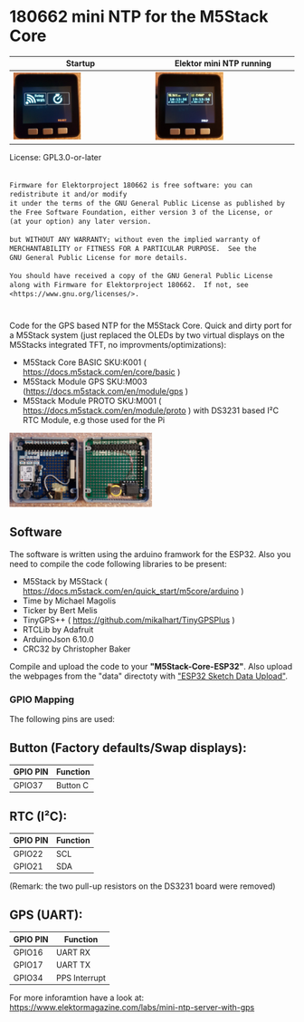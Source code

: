 # 180662 mini NTP for the M5Stack Core

| Startup                                                                                               | Elektor mini NTP running                                                                                       |
|-------------------------------------------------------------------------------------------------------|----------------------------------------------------------------------------------------------------------------|
| <img src="pictures/M5Stack_Startup.jpg" alt="M5Stack Modules (GPS and RTC)" width="50%" height="50%"> | <img src="pictures/M5Stack_Elektor_mini_NTP.jpg" alt="M5Stack Modules (GPS and RTC)" width="50%" height="50%"> |

License: GPL3.0-or-later
###### 

    Firmware for Elektorproject 180662 is free software: you can redistribute it and/or modify
    it under the terms of the GNU General Public License as published by
    the Free Software Foundation, either version 3 of the License, or
    (at your option) any later version.

    but WITHOUT ANY WARRANTY; without even the implied warranty of
    MERCHANTABILITY or FITNESS FOR A PARTICULAR PURPOSE.  See the
    GNU General Public License for more details.

    You should have received a copy of the GNU General Public License
    along with Firmware for Elektorproject 180662.  If not, see <https://www.gnu.org/licenses/>.

#

Code for the GPS based NTP for the M5Stack Core.
Quick and dirty port  for a M5Stack system (just replaced the OLEDs by two virtual displays on the M5Stacks integrated TFT, no improvments/optimizations):
*  M5Stack Core BASIC SKU:K001 ( https://docs.m5stack.com/en/core/basic )
*  M5Stack Module GPS SKU:M003 (https://docs.m5stack.com/en/module/gps )
*  M5Stack Module PROTO SKU:M001 ( https://docs.m5stack.com/en/module/proto ) with DS3231 based I²C RTC Module, e.g those used for the Pi

<img src="pictures/M5Stack_Modules.jpg" alt="M5Stack Modules (GPS and RTC)" width="50%" height="50%">

## Software 

The software is written using the arduino framwork for the ESP32. Also you need to compile the code following libraries to be present:
 *  M5Stack by M5Stack ( https://docs.m5stack.com/en/quick_start/m5core/arduino ) 
 *  Time by Michael Magolis
 *  Ticker by Bert Melis
 *  TinyGPS++ ( https://github.com/mikalhart/TinyGPSPlus )  
 *  RTCLib by Adafruit
 *  ArduinoJson 6.10.0
 *  CRC32 by Christopher Baker

 Compile and upload the code to your **"M5Stack-Core-ESP32"**. Also upload the webpages from the "data" directoty with ["ESP32 Sketch Data Upload"](https://github.com/me-no-dev/arduino-esp32fs-plugin).

 ### GPIO Mapping
 The following pins are used:

## Button (Factory defaults/Swap displays):
| GPIO PIN  | Function  |
|-----------|-----------|
|  GPIO37   | Button C  |

## RTC (I²C):
| GPIO PIN  | Function  |
|-----------|-----------|
|  GPIO22   |  SCL      |
|  GPIO21   |  SDA      |

(Remark: the two pull-up resistors on the DS3231 board were removed)

## GPS (UART):
| GPIO PIN  | Function      |
|-----------|---------------|
| GPIO16    | UART RX       |
| GPIO17    | UART TX       |
| GPIO34    | PPS Interrupt |

For more inforamtion have a look at: https://www.elektormagazine.com/labs/mini-ntp-server-with-gps
